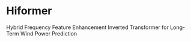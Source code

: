 # Hiformer
Hybrid Frequency Feature Enhancement Inverted Transformer for Long-Term Wind Power Prediction
